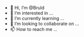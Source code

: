 - 👋 Hi, I’m @Bruld
- 👀 I’m interested in ...
- 🌱 I’m currently learning ...
- 💞️ I’m looking to collaborate on ...
- 📫 How to reach me ...

<!---
Bruld/Bruld is a ✨ special ✨ repository because its `README.md` (this file) appears on your GitHub profile.
You can click the Preview link to take a look at your changes.
--->

